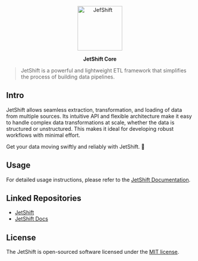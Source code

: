 <p align="center">
  <a href="https://github.com/mdobydullah/jetshift-core">
    <img src="https://cdn.shouts.dev/media/435/jetshift-github.png" alt="JefShift" width="120">
  </a>
</p>

<p align="center">
<strong>JetShift Core</strong>
</p>

> JetShift is a powerful and lightweight ETL framework that simplifies the process of building data pipelines.

## Intro

JetShift allows seamless extraction, transformation, and loading of data from multiple sources. Its intuitive API and flexible architecture make it easy to handle complex data transformations at scale, whether the data is structured or unstructured. This makes it ideal for developing robust workflows with minimal effort.

Get your data moving swiftly and reliably with JetShift. 🚀

## Usage

For detailed usage instructions, please refer to the [JetShift Documentation](https://jetshift.vercel.app).

## Linked Repositories

- [JetShift](https://github.com/jetshift/jetshift)
- [JetShift Docs](https://github.com/jetshift/docs)

## License

The JetShift is open-sourced software licensed under the [MIT license](https://github.com/mdobydullah/jetshift/blob/master/LICENSE).
